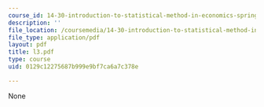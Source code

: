 ```yaml
---
course_id: 14-30-introduction-to-statistical-method-in-economics-spring-2006
description: ''
file_location: /coursemedia/14-30-introduction-to-statistical-method-in-economics-spring-2006/0129c12275687b999e9bf7ca6a7c378e_l3.pdf
file_type: application/pdf
layout: pdf
title: l3.pdf
type: course
uid: 0129c12275687b999e9bf7ca6a7c378e

---
```

None